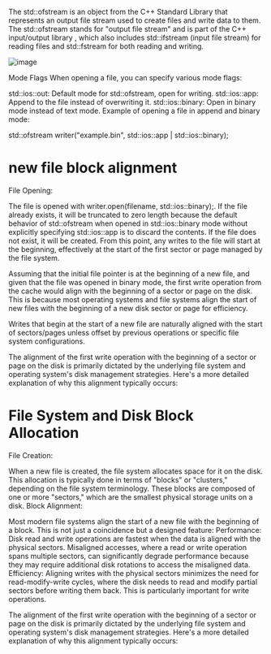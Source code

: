 The std::ofstream is an object from the C++ Standard Library that represents an output file stream used to create files and write data to them. The std::ofstream stands for "output file stream" and is part of the C++ input/output library <fstream>, which also includes std::ifstream (input file stream) for reading files and std::fstream for both reading and writing.

![image](https://github.com/Dingyi-Kang/CPP/assets/81428296/2fcb2391-95a6-4c23-9e94-2909366e6221)

Mode Flags
When opening a file, you can specify various mode flags:

std::ios::out: Default mode for std::ofstream, open for writing.
std::ios::app: Append to the file instead of overwriting it.
std::ios::binary: Open in binary mode instead of text mode.
Example of opening a file in append and binary mode:

std::ofstream writer("example.bin", std::ios::app | std::ios::binary);

# new file block alignment

File Opening:

The file is opened with writer.open(filename, std::ios::binary);. If the file already exists, it will be truncated to zero length because the default behavior of std::ofstream when opened in std::ios::binary mode without explicitly specifying std::ios::app is to discard the contents. If the file does not exist, it will be created.
From this point, any writes to the file will start at the beginning, effectively at the start of the first sector or page managed by the file system.

Assuming that the initial file pointer is at the beginning of a new file, and given that the file was opened in binary mode, the first write operation from the cache would align with the beginning of a sector or page on the disk. This is because most operating systems and file systems align the start of new files with the beginning of a new disk sector or page for efficiency.

Writes that begin at the start of a new file are naturally aligned with the start of sectors/pages unless offset by previous operations or specific file system configurations.

The alignment of the first write operation with the beginning of a sector or page on the disk is primarily dictated by the underlying file system and operating system's disk management strategies. Here's a more detailed explanation of why this alignment typically occurs:

# File System and Disk Block Allocation
File Creation:

When a new file is created, the file system allocates space for it on the disk. This allocation is typically done in terms of "blocks" or "clusters," depending on the file system terminology. These blocks are composed of one or more "sectors," which are the smallest physical storage units on a disk.
Block Alignment:

Most modern file systems align the start of a new file with the beginning of a block. This is not just a coincidence but a designed feature:
Performance: Disk read and write operations are fastest when the data is aligned with the physical sectors. Misaligned accesses, where a read or write operation spans multiple sectors, can significantly degrade performance because they may require additional disk rotations to access the misaligned data.
Efficiency: Aligning writes with the physical sectors minimizes the need for read-modify-write cycles, where the disk needs to read and modify partial sectors before writing them back. This is particularly important for write operations.

The alignment of the first write operation with the beginning of a sector or page on the disk is primarily dictated by the underlying file system and operating system's disk management strategies. Here's a more detailed explanation of why this alignment typically occurs:
